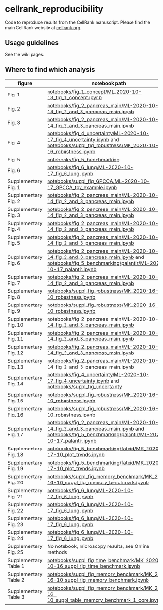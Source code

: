 # cellrank_reproducibility
Code to reproduce results from the CellRank manuscript. Please find the main CellRank website at [cellrank.org](https://cellrank.org).

## Usage guidelines
See the wiki pages.

## Where to find which analysis
figure         | notebook path     
---------------| ---------------
| Fig. 1 | [notebooks/fig_1_concept/ML_2020-10-13_fig_1_concept.ipynb](notebooks/fig_1_concept/ML_2020-10-13_fig_1_concept.ipynb) |
| Fig. 2 | [notebooks/fig_2_pancreas_main/ML-2020-10-14_fig_2_and_3_pancreas_main.ipynb](notebooks/fig_2_pancreas_main/ML-2020-10-14_fig_2_and_3_pancreas_main.ipynb) |
| Fig. 3 | [notebooks/fig_2_pancreas_main/ML-2020-10-14_fig_2_and_3_pancreas_main.ipynb](notebooks/fig_2_pancreas_main/ML-2020-10-14_fig_2_and_3_pancreas_main.ipynb) |
| Fig. 4 | [notebooks/fig_4_uncertainty/ML-2020-10-17_fig_4_uncertainty.ipynb](notebooks/fig_4_uncertainty/ML-2020-10-17_fig_4_uncertainty.ipynb) and [notebooks/suppl_fig_robustness/MK_2020-10-16_robustness.ipynb](notebooks/suppl_fig_robustness/MK_2020-10-16_robustness.ipynb)|
| Fig. 5 | [notebooks/fig_5_benchmarking](notebooks/fig_5_benchmarking) |
| Fig. 6 | [notebooks/fig_6_lung/ML-2020-10-17_fig_6_lung.ipynb](notebooks/fig_6_lung/ML-2020-10-17_fig_6_lung.ipynb) |
| Supplementary Fig. 1 | [notebooks/suppl_fig_GPCCA/ML-2020-10-17_GPCCA_toy_example.ipynb](notebooks/suppl_fig_GPCCA/ML-2020-10-17_GPCCA_toy_example.ipynb) |
| Supplementary Fig. 2 | [notebooks/fig_2_pancreas_main/ML-2020-10-14_fig_2_and_3_pancreas_main.ipynb](notebooks/fig_2_pancreas_main/ML-2020-10-14_fig_2_and_3_pancreas_main.ipynb) |
| Supplementary Fig. 3 | [notebooks/fig_2_pancreas_main/ML-2020-10-14_fig_2_and_3_pancreas_main.ipynb](notebooks/fig_2_pancreas_main/ML-2020-10-14_fig_2_and_3_pancreas_main.ipynb) |
| Supplementary Fig. 4 | [notebooks/fig_2_pancreas_main/ML-2020-10-14_fig_2_and_3_pancreas_main.ipynb](notebooks/fig_2_pancreas_main/ML-2020-10-14_fig_2_and_3_pancreas_main.ipynb) |
| Supplementary Fig. 5 | [notebooks/fig_2_pancreas_main/ML-2020-10-14_fig_2_and_3_pancreas_main.ipynb](notebooks/fig_2_pancreas_main/ML-2020-10-14_fig_2_and_3_pancreas_main.ipynb) |
| Supplementary Fig. 6 | [notebooks/fig_2_pancreas_main/ML-2020-10-14_fig_2_and_3_pancreas_main.ipynb](notebooks/fig_2_pancreas_main/ML-2020-10-14_fig_2_and_3_pancreas_main.ipynb)  and [notebooks/fig_5_benchmarking/palantir/ML-2020-10-17_palantir.ipynb](notebooks/fig_5_benchmarking/palantir/ML-2020-10-17_palantir.ipynb)|
| Supplementary Fig. 7 | [notebooks/fig_2_pancreas_main/ML-2020-10-14_fig_2_and_3_pancreas_main.ipynb](notebooks/fig_2_pancreas_main/ML-2020-10-14_fig_2_and_3_pancreas_main.ipynb ) |
| Supplementary Fig. 8 | [notebooks/suppl_fig_robustness/MK_2020-16-10_robustness.ipynb](notebooks/suppl_fig_robustness/MK_2020-16-10_robustness.ipynb) |
| Supplementary Fig. 9 | [notebooks/suppl_fig_robustness/MK_2020-16-10_robustness.ipynb](notebooks/suppl_fig_robustness/MK_2020-16-10_robustness.ipynb) |
| Supplementary Fig. 10 | [notebooks/fig_2_pancreas_main/ML-2020-10-14_fig_2_and_3_pancreas_main.ipynb](notebooks/fig_2_pancreas_main/ML-2020-10-14_fig_2_and_3_pancreas_main.ipynb) |
| Supplementary Fig. 11 | [notebooks/fig_2_pancreas_main/ML-2020-10-14_fig_2_and_3_pancreas_main.ipynb](notebooks/fig_2_pancreas_main/ML-2020-10-14_fig_2_and_3_pancreas_main.ipynb) |
| Supplementary Fig. 12 | [notebooks/fig_2_pancreas_main/ML-2020-10-14_fig_2_and_3_pancreas_main.ipynb](notebooks/fig_2_pancreas_main/ML-2020-10-14_fig_2_and_3_pancreas_main.ipynb) |
| Supplementary Fig. 13 | [notebooks/fig_2_pancreas_main/ML-2020-10-14_fig_2_and_3_pancreas_main.ipynb](notebooks/fig_2_pancreas_main/ML-2020-10-14_fig_2_and_3_pancreas_main.ipynb) |
| Supplementary Fig. 14 | [notebooks/fig_4_uncertainty/ML-2020-10-17_fig_4_uncertainty.ipynb](notebooks/fig_4_uncertainty/ML-2020-10-17_fig_4_uncertainty.ipynb) and [notebooks/suppl_fig_uncertainty](notebooks/suppl_fig_uncertainty) |
| Supplementary Fig. 15 | [notebooks/suppl_fig_robustness/MK_2020-16-10_robustness.ipynb](notebooks/suppl_fig_robustness/MK_2020-16-10_robustness.ipynb) |
| Supplementary Fig. 16 | [notebooks/suppl_fig_robustness/MK_2020-16-10_robustness.ipynb](notebooks/suppl_fig_robustness/MK_2020-16-10_robustness.ipynb) |
| Supplementary Fig. 17 | [notebooks/fig_2_pancreas_main/ML-2020-10-14_fig_2_and_3_pancreas_main.ipynb](notebooks/fig_2_pancreas_main/ML-2020-10-14_fig_2_and_3_pancreas_main.ipynb) and [notebooks/fig_5_benchmarking/palantir/ML-2020-10-17_palantir.ipynb](notebooks/fig_5_benchmarking/palantir/ML-2020-10-17_palantir.ipynb)|
| Supplementary Fig. 18 | [notebooks/fig_5_benchmarking/fateid/MK_2020-17-10_plot_trends.ipynb](notebooks/fig_5_benchmarking/fateid/MK_2020-17-10_plot_trends.ipynb) |
| Supplementary Fig. 19 | [notebooks/fig_5_benchmarking/fateid/MK_2020-17-10_plot_trends.ipynb](notebooks/fig_5_benchmarking/fateid/MK_2020-17-10_plot_trends.ipynb) |
| Supplementary Fig. 20 | [notebooks/suppl_fig_memory_benchmark/MK_2020-16-10_suppl_fig_memory_benchmark.ipynb](notebooks/suppl_fig_memory_benchmark/MK_2020-16-10_suppl_fig_memory_benchmark.ipynb) |
| Supplementary Fig. 21 | [notebooks/fig_6_lung/ML-2020-10-17_fig_6_lung.ipynb](notebooks/fig_6_lung/ML-2020-10-17_fig_6_lung.ipynb) |
| Supplementary Fig. 22 | [notebooks/fig_6_lung/ML-2020-10-17_fig_6_lung.ipynb](notebooks/fig_6_lung/ML-2020-10-17_fig_6_lung.ipynb)  |
| Supplementary Fig. 23 | [notebooks/fig_6_lung/ML-2020-10-17_fig_6_lung.ipynb](notebooks/fig_6_lung/ML-2020-10-17_fig_6_lung.ipynb)  |
| Supplementary Fig. 24 | [notebooks/fig_6_lung/ML-2020-10-17_fig_6_lung.ipynb](notebooks/fig_6_lung/ML-2020-10-17_fig_6_lung.ipynb)  |
| Supplementary Fig. 25 | No notebook, microscopy results, see Online methods |
| Supplementary Table 1 | [notebooks/suppl_fig_time_benchmark/MK_2020-10-16_suppl_fig_time_benchmark.ipynb](notebooks/suppl_fig_time_benchmark/MK_2020-10-16_suppl_fig_time_benchmark.ipynb) |
| Supplementary Table 2 | [notebooks/suppl_fig_memory_benchmark/MK_2020-16-10_suppl_fig_memory_benchmark.ipynb](notebooks/suppl_fig_memory_benchmark/MK_2020-16-10_suppl_fig_memory_benchmark.ipynb) |
| Supplementary Table 3 | [notebooks/suppl_fig_memory_benchmark/MK_2020-16-10_suppl_table_memory_benchmark_1_core.ipynb](notebooks/suppl_fig_memory_benchmark/MK_2020-16-10_suppl_table_memory_benchmark_1_core.ipynb) |

